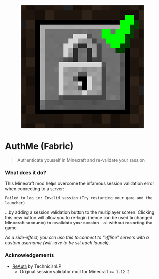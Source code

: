 <p align="center">
    <a href="https://github.com/Axieum/AuthMe-Fabric"><img src="src/main/resources/logo.png" alt="AuthMe Fabric Logo"></a>
</p>

# AuthMe (Fabric)
> Authenticate yourself in Minecraft and re-validate your session

### What does it do?

This Minecraft mod helps overcome the infamous session validation error when
connecting to a server:

```
Failed to log in: Invalid session (Try restarting your game and the launcher)
```

...by adding a session validation button to the multiplayer screen. Clicking
this new button will allow you to re-login (hence can be used to changed
Minecraft accounts) to revalidate your session - all without restarting the
game.

_As a side-effect, you can use this to connect to "offline" servers with a
custom username (will have to be set each launch)._

### Acknowledgements

- [ReAuth](https://github.com/TechnicianLP/ReAuth) by TechnicianLP
  - Original session validator mod for Minecraft `<= 1.12.2`
